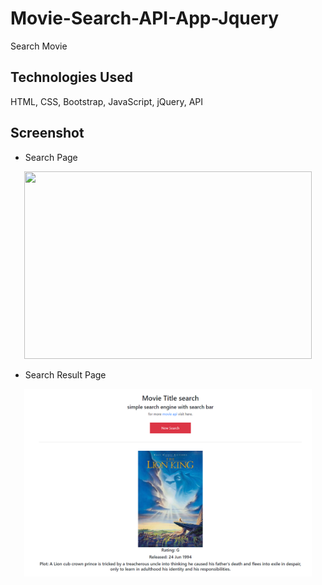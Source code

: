 # Movie-Search-API-App-Jquery
Search Movie  

## Technologies Used
HTML, CSS, Bootstrap, JavaScript, jQuery, API

## Screenshot
* Search Page
<p align="center">
  <img width="460" height="300" src="./images/mmovieSearchMainPage.PNG">
</p>

* Search Result Page
<p align="center">
  <img width="460" height="300" src="./images/searchResultPage.PNG">
</p>


